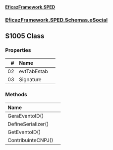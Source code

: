 #### [EficazFramework.SPED](EficazFrameworkSPED.md 'EficazFramework SPED')
### [EficazFramework.SPED.Schemas.eSocial](EficazFramework.SPED.Schemas.eSocial.md 'EficazFramework.SPED.Schemas.eSocial')

## S1005 Class
### Properties

| # | Name | |
| ---: | :--- | :--- |
| 02 | evtTabEstab |  |
| 03 | Signature |  |
### Methods

| Name | |
| :--- | :--- |
| GeraEventoID() |  |
| DefineSerializer() |  |
| GetEventoID() |  |
| ContribuinteCNPJ() |  |
